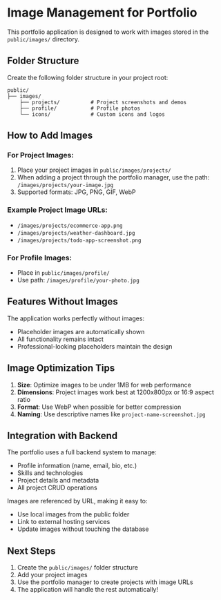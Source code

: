 # Image Management for Portfolio

This portfolio application is designed to work with images stored in the `public/images/` directory.

## Folder Structure

Create the following folder structure in your project root:

```
public/
├── images/
    ├── projects/          # Project screenshots and demos
    ├── profile/           # Profile photos
    └── icons/             # Custom icons and logos
```

## How to Add Images

### For Project Images:
1. Place your project images in `public/images/projects/`
2. When adding a project through the portfolio manager, use the path: `/images/projects/your-image.jpg`
3. Supported formats: JPG, PNG, GIF, WebP

### Example Project Image URLs:
- `/images/projects/ecommerce-app.png`
- `/images/projects/weather-dashboard.jpg`
- `/images/projects/todo-app-screenshot.png`

### For Profile Images:
- Place in `public/images/profile/`
- Use path: `/images/profile/your-photo.jpg`

## Features Without Images

The application works perfectly without images:
- Placeholder images are automatically shown
- All functionality remains intact
- Professional-looking placeholders maintain the design

## Image Optimization Tips

1. **Size**: Optimize images to be under 1MB for web performance
2. **Dimensions**: Project images work best at 1200x800px or 16:9 aspect ratio
3. **Format**: Use WebP when possible for better compression
4. **Naming**: Use descriptive names like `project-name-screenshot.jpg`

## Integration with Backend

The portfolio uses a full backend system to manage:
- Profile information (name, email, bio, etc.)
- Skills and technologies
- Project details and metadata
- All project CRUD operations

Images are referenced by URL, making it easy to:
- Use local images from the public folder
- Link to external hosting services
- Update images without touching the database

## Next Steps

1. Create the `public/images/` folder structure
2. Add your project images
3. Use the portfolio manager to create projects with image URLs
4. The application will handle the rest automatically!